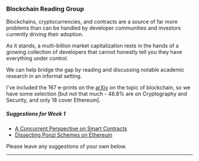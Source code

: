 ### Blockchain Reading Group

<p>

Blockchains, cryptocurrencies, and contracts are a source of far more
problems than can be handled by developer communities and investors
currently driving their adoption.

As it stands, a multi-billion market capitalization rests in the hands of a growing
collection of developers that cannot honestly tell you they have everything under control.

We can help bridge the gap by reading and discussing notable academic research in an informal setting.


I've included the 167 e-prints on the <a href="https://arxiv.org">arXiv</a> on the topic of blockchain, so we have some selection [but not that much - 48.8% are on Cryptography and Security, and only 18 cover Ethereum].

</p>


##### Suggestions for Week 1

<ul>
<li> <a href="http://arxiv.org/pdf/1702.05511v1">A Concurrent Perspective on Smart Contracts</a></li>
<li><a href="http://arxiv.org/pdf/1703.03779v1">Dissecting Ponzi Schemes on Ethereum</a></li>

</ul>


Please leave any suggestions of your own below.


***



<div id="_container""></div>

<script src="https://ajax.googleapis.com/ajax/libs/jquery/3.1.1/jquery.min.js"></script>
<script type="text/javascript">
	$('document').ready(function () 
	{
		entries.forEach((entry) => 
		{
			var d = document.createElement('div');
			d.innerHTML =
			`
			<div class="ui centered segment">
				<div class="title">
					<a href="${entry.pdf_link}"><h4>${entry.title}</h4></a>
				</div>
 		      <div class="meta">
			      	<span>${entry.author}, ${(new Date(entry.published)).toString().substring(0,16)}</span>
			      	<br/>
			      	&nbsp;
			      	<emph>${entry.primary_category}</emph>
	   		</div>
			    <div class="content">
						<div class="ui accordion">
							<div class="title">
						    	<i class="dropdown icon"></i>
						    	Abstract
						    </div>
						    <div class="content"">
							    <p class="transition hidden">${entry.abstract}</p>
							</div>
					  </div>
			    </div>
			</div>
		<div class="ui hidden divider"></div>`;
		$("#_container")[0].appendChild(d);
		});
		$('.ui.accordion').accordion();
	});
</script>
